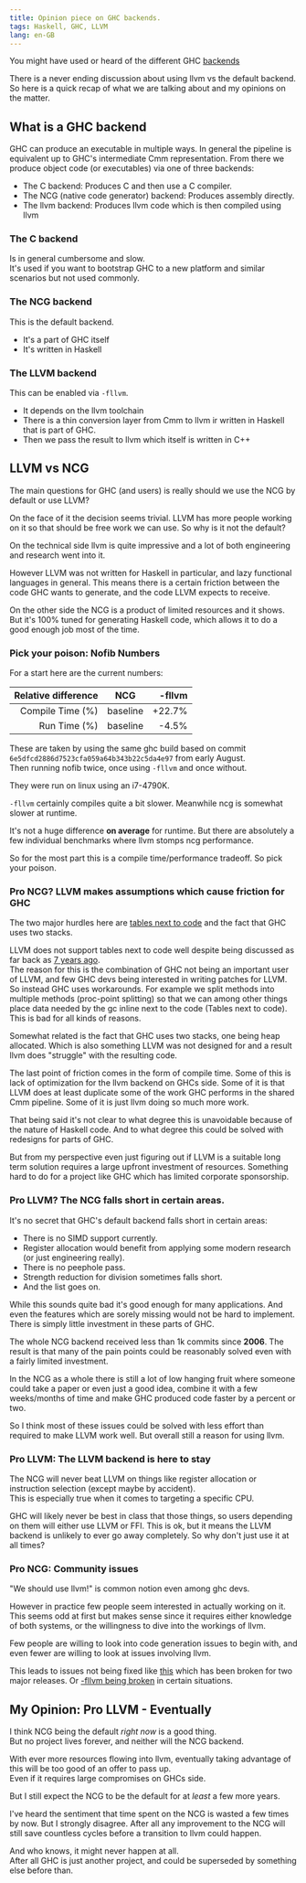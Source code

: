 ```yaml
---
title: Opinion piece on GHC backends.
tags: Haskell, GHC, LLVM
lang: en-GB
---
```


You might have used or heard of the different GHC [backends](https://downloads.haskell.org/~ghc/latest/docs/html/users_guide/codegens.html)

There is a never ending discussion about using llvm vs the default backend.  
So here is a quick recap of what we are talking about and my opinions on the matter.

## What is a GHC backend

GHC can produce an executable in multiple ways.
In general the pipeline is equivalent up to GHC's intermediate Cmm
representation. From there we produce object code (or executables) via
one of three backends:

* The C backend: Produces C and then use a C compiler.
* The NCG (native code generator) backend: Produces assembly directly.
* The llvm backend: Produces llvm code which is then compiled using llvm

### The C backend

Is in general cumbersome and slow.  
It's used if you want to bootstrap GHC to a new platform and similar scenarios but not used commonly.

### The NCG backend

This is the default backend.

* It's a part of GHC itself
* It's written in Haskell

### The LLVM backend

This can be enabled via `-fllvm`.

* It depends on the llvm toolchain
* There is a thin conversion layer from Cmm to llvm ir written in Haskell
  that is part of GHC.
* Then we pass the result to llvm which itself is written in C++

## LLVM vs NCG

The main questions for GHC (and users) is really should we use the
NCG by default or use LLVM?

On the face of it the decision seems trivial. LLVM has more people working on it so that should be
free work we can use. So why is it not the default?

On the technical side llvm is quite impressive and a lot of both engineering and research
went into it.

However LLVM was not written for Haskell in particular, and lazy functional languages in
general. This means there is a certain friction between the code GHC wants to generate,
and the code LLVM expects to receive.

On the other side the NCG is a product of limited resources and it shows.
But it's 100% tuned for generating Haskell code, which allows it to do a good enough job
most of the time.

### Pick your poison: Nofib Numbers

For a start here are the current numbers:

| Relative difference | NCG  | -fllvm |
|-----------------:|------|-------:|
| Compile Time (%) | baseline    | +22.7% |
|     Run Time (%) | baseline    |  -4.5% |

These are taken by using the same ghc build based on commit `6e5dfcd2886d7523cfa059a64b343b22c5da4e97`
from early August.  
Then running nofib twice, once using `-fllvm` and once without.

They were run on linux using an i7-4790K.

`-fllvm` certainly compiles quite a bit slower. Meanwhile ncg is somewhat slower at runtime.

It's not a huge difference **on average** for runtime.
But there are absolutely a few individual benchmarks where llvm stomps ncg performance.

So for the most part this is a compile time/performance tradeoff. So pick your poison.

### Pro NCG? LLVM makes assumptions which cause friction for GHC

The two major hurdles here are [tables next to code](https://gitlab.haskell.org/ghc/ghc/wikis/commentary/rts/storage/heap-objects)
and the fact that GHC uses two stacks.

LLVM does not support tables next to code well despite being discussed as far back as [7 years ago](http://lists.llvm.org/pipermail/llvm-dev/2012-February/047555.html).  
The reason for this is the combination of GHC not being an important user of LLVM, and few GHC devs being interested in writing patches for LLVM.  
So instead GHC uses workarounds. For example we split methods into multiple methods (proc-point splitting) so that we can among other things
place data needed by the gc inline next to the code (Tables next to code).
This is bad for all kinds of reasons.

Somewhat related is the fact that GHC uses two stacks, one being heap allocated. Which is also something LLVM was not designed for
and a result llvm does "struggle" with the resulting code.

The last point of friction comes in the form of compile time. Some of this is lack of optimization for the llvm
backend on GHCs side. Some of it is that LLVM does at least duplicate some of the work GHC performs in the
shared Cmm pipeline. Some of it is just llvm doing so much more work.

That being said it's not clear to what degree this is unavoidable because of the nature of Haskell code.
And to what degree this could be solved with redesigns for parts of GHC.

But from my perspective even just figuring out if LLVM is a suitable long term solution requires a
large upfront investment of resources. Something hard to do for a project like GHC which has limited corporate sponsorship.

### Pro LLVM? The NCG falls short in certain areas.

It's no secret that GHC's default backend falls short in certain areas:

* There is no SIMD support currently.  
* Register allocation would benefit from applying some modern research (or just engineering really).
* There is no peephole pass.
* Strength reduction for division sometimes falls short.
* And the list goes on.

While this sounds quite bad it's good enough for many applications. And even the features which are sorely
missing would not be hard to implement. There is simply little investment in these parts of GHC.

The whole NCG backend received less than 1k commits since **2006**. The result is that many of the pain
points could be reasonably solved even with a fairly limited investment.

In the NCG as a whole there is still a lot of low hanging fruit where someone could take a paper or even just a good idea,
combine it with a few weeks/months of time and make GHC produced code faster by a percent or two.

So I think most of these issues could be solved with less effort than required to make LLVM work well.
But overall still a reason for using llvm.

### Pro LLVM: The LLVM backend is here to stay

The NCG will never beat LLVM on things like register allocation or instruction selection (except maybe by accident).  
This is especially true when it comes to targeting a specific CPU.

GHC will likely never be best in class that those things, so users depending on them will either use LLVM or FFI.
This is ok, but it means the LLVM backend is unlikely to ever go away completely. So why don't just use it at all times?

### Pro NCG: Community issues

"We should use llvm!" is common notion even among ghc devs.

However in practice few people seem interested in actually working on it.
This seems odd at first but makes sense since it requires either knowledge
of both systems, or the willingness to dive into the workings of llvm.

Few people are willing to look into code generation issues to begin with,
and even fewer are willing to look at issues involving llvm.

This leads to issues not being fixed like [this](https://gitlab.haskell.org/ghc/ghc/issues/14251)
which has been broken for two major releases.
Or [-fllvm being broken](https://gitlab.haskell.org/ghc/ghc/issues/16354) in certain situations.

## My Opinion: Pro LLVM - Eventually

I think NCG being the default *right now* is a good thing.  
But no project lives forever, and neither will the NCG backend.

With ever more resources flowing into llvm, eventually taking advantage of this
will be too good of an offer to pass up.  
Even if it requires large compromises on GHCs side.

But I still expect the NCG to be the default for at *least* a few more years.

I've heard the sentiment that time spent on the NCG is wasted a few times by now.
But I strongly disagree. After all any improvement to the NCG will still save countless
cycles before a transition to llvm could happen.

And who knows, it might never happen at all.  
After all GHC is just another project, and could be superseded by something else before than.